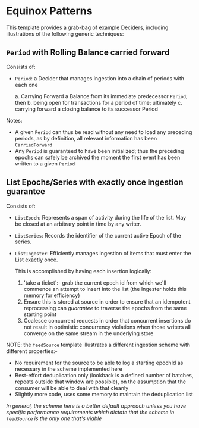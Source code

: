 # Equinox Patterns

This template provides a grab-bag of example Deciders, including illustrations of the following generic techniques:

## `Period` with Rolling Balance carried forward

Consists of:

- `Period`: a Decider that manages ingestion into a chain of periods with each one

  a. Carrying Forward a Balance from its immediate predecessor `Period`; then
  b. being open for transactions for a period of time; ultimately
  c. carrying forward a closing balance to its successor Period
  
Notes:
- A given `Period` can thus be read without any need to load any preceding periods, as by definition, all relevant information has been `CarriedForward`
- Any `Period` is guaranteed to have been initialized; thus the preceding epochs can safely be archived the moment the first event has been written to a given `Period`

## List Epochs/Series with exactly once ingestion guarantee

Consists of:

- `ListEpoch`: Represents a span of activity during the life of the list. May be closed at an arbitrary point in time by any writer.
- `ListSeries`: Records the identifier of the current active Epoch of the series.
- `ListIngester`: Efficiently manages ingestion of items that must enter the List exactly once.

  This is accomplished by having each insertion logically:
  
  1. 'take a ticket':- grab the current epoch id from which we'll commence an attempt to insert into the list (the Ingester holds this memory for efficiency)
  2. Ensure this is stored at source in order to ensure that an idempotent reprocessing can _guarantee_ to traverse the epochs from the same starting point
  3. Coalesce concurrent requests in order that concurrent insertions do not result in optimistic concurrency violations when those writers all converge on the same stream in the underlying store

NOTE: the `feedSource` template illustrates a different ingestion scheme with different properties:-
- No requirement for the source to be able to log a starting epochId as necessary in the scheme implemented here
- Best-effort deduplication only (lookback is a defined number of batches, repeats outside that window are possible), on the assumption that the consumer will be able to deal with that cleanly
- Slightly more code, uses some memory to maintain the deduplication list

_In general, the scheme here is a better default approach unless you have specific performance requirements which dictate that the scheme in `feedSource` is the only one that's viable_